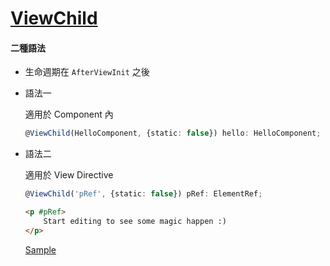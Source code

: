 # [ViewChild](https://angular.io/guide/component-interaction#parent-calls-an-viewchild)

#### 二種語法

- 生命週期在 `AfterViewInit` 之後

- 語法一

    適用於 Component 內

    ```typescript
    @ViewChild(HelloComponent, {static: false}) hello: HelloComponent;
    ```

- 語法二

    適用於 View Directive

    ```typescript
    @ViewChild('pRef', {static: false}) pRef: ElementRef;
    ```

    ```html
    <p #pRef>
        Start editing to see some magic happen :)
    </p>
    ```

    [Sample](https://stackblitz.com/edit/angular-viewchild-example?file=app%2Fapp.component.ts)

